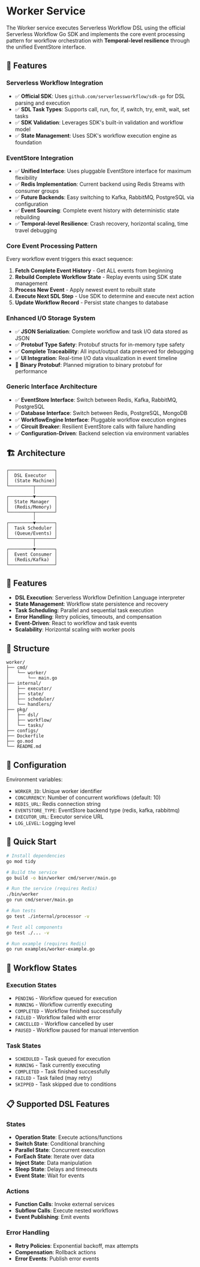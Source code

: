 # Worker Service

The Worker service executes Serverless Workflow DSL using the official Serverless Workflow Go SDK and implements the core event processing pattern for workflow orchestration with **Temporal-level resilience** through the unified EventStore interface.

## 🚀 Features

### **Serverless Workflow Integration**
- ✅ **Official SDK**: Uses `github.com/serverlessworkflow/sdk-go` for DSL parsing and execution
- ✅ **SDL Task Types**: Supports call, run, for, if, switch, try, emit, wait, set tasks
- ✅ **SDK Validation**: Leverages SDK's built-in validation and workflow model
- ✅ **State Management**: Uses SDK's workflow execution engine as foundation

### **EventStore Integration**
- ✅ **Unified Interface**: Uses pluggable EventStore interface for maximum flexibility
- ✅ **Redis Implementation**: Current backend using Redis Streams with consumer groups
- ✅ **Future Backends**: Easy switching to Kafka, RabbitMQ, PostgreSQL via configuration
- ✅ **Event Sourcing**: Complete event history with deterministic state rebuilding
- ✅ **Temporal-level Resilience**: Crash recovery, horizontal scaling, time travel debugging

### **Core Event Processing Pattern**
Every workflow event triggers this exact sequence:
1. **Fetch Complete Event History** - Get ALL events from beginning
2. **Rebuild Complete Workflow State** - Replay events using SDK state management
3. **Process New Event** - Apply newest event to rebuilt state
4. **Execute Next SDL Step** - Use SDK to determine and execute next action
5. **Update Workflow Record** - Persist state changes to database

### **Enhanced I/O Storage System**
- ✅ **JSON Serialization**: Complete workflow and task I/O data stored as JSON
- ✅ **Protobuf Type Safety**: Protobuf structs for in-memory type safety
- ✅ **Complete Traceability**: All input/output data preserved for debugging
- ✅ **UI Integration**: Real-time I/O data visualization in event timeline
- 🚧 **Binary Protobuf**: Planned migration to binary protobuf for performance

### **Generic Interface Architecture**
- ✅ **EventStore Interface**: Switch between Redis, Kafka, RabbitMQ, PostgreSQL
- ✅ **Database Interface**: Switch between Redis, PostgreSQL, MongoDB
- ✅ **WorkflowEngine Interface**: Pluggable workflow execution engines
- ✅ **Circuit Breaker**: Resilient EventStore calls with failure handling
- ✅ **Configuration-Driven**: Backend selection via environment variables

## 🏗️ Architecture

```
┌─────────────────┐
│  DSL Executor   │
│  (State Machine)│
└─────────┬───────┘
          │
┌─────────▼───────┐
│  State Manager  │
│  (Redis/Memory) │
└─────────┬───────┘
          │
┌─────────▼───────┐
│  Task Scheduler │
│  (Queue/Events) │
└─────────┬───────┘
          │
┌─────────▼───────┐
│  Event Consumer │
│  (Redis/Kafka)  │
└─────────────────┘
```

## 🚀 Features

- **DSL Execution**: Serverless Workflow Definition Language interpreter
- **State Management**: Workflow state persistence and recovery
- **Task Scheduling**: Parallel and sequential task execution
- **Error Handling**: Retry policies, timeouts, and compensation
- **Event-Driven**: React to workflow and task events
- **Scalability**: Horizontal scaling with worker pools

## 📁 Structure

```
worker/
├── cmd/
│   └── worker/
│       └── main.go
├── internal/
│   ├── executor/
│   ├── state/
│   ├── scheduler/
│   └── handlers/
├── pkg/
│   ├── dsl/
│   ├── workflow/
│   └── tasks/
├── configs/
├── Dockerfile
├── go.mod
└── README.md
```

## 🔧 Configuration

Environment variables:
- `WORKER_ID`: Unique worker identifier
- `CONCURRENCY`: Number of concurrent workflows (default: 10)
- `REDIS_URL`: Redis connection string
- `EVENTSTORE_TYPE`: EventStore backend type (redis, kafka, rabbitmq)
- `EXECUTOR_URL`: Executor service URL
- `LOG_LEVEL`: Logging level

## 🚀 Quick Start

```bash
# Install dependencies
go mod tidy

# Build the service
go build -o bin/worker cmd/server/main.go

# Run the service (requires Redis)
./bin/worker
go run cmd/server/main.go

# Run tests
go test ./internal/processor -v

# Test all components
go test ./... -v

# Run example (requires Redis)
go run examples/worker-example.go
```

## 🔄 Workflow States

### Execution States
- `PENDING` - Workflow queued for execution
- `RUNNING` - Workflow currently executing
- `COMPLETED` - Workflow finished successfully
- `FAILED` - Workflow failed with error
- `CANCELLED` - Workflow cancelled by user
- `PAUSED` - Workflow paused for manual intervention

### Task States
- `SCHEDULED` - Task queued for execution
- `RUNNING` - Task currently executing
- `COMPLETED` - Task finished successfully
- `FAILED` - Task failed (may retry)
- `SKIPPED` - Task skipped due to conditions

## 📋 Supported DSL Features

### States
- **Operation State**: Execute actions/functions
- **Switch State**: Conditional branching
- **Parallel State**: Concurrent execution
- **ForEach State**: Iterate over data
- **Inject State**: Data manipulation
- **Sleep State**: Delays and timeouts
- **Event State**: Wait for events

### Actions
- **Function Calls**: Invoke external services
- **Subflow Calls**: Execute nested workflows
- **Event Publishing**: Emit events

### Error Handling
- **Retry Policies**: Exponential backoff, max attempts
- **Compensation**: Rollback actions
- **Error Events**: Publish error events
